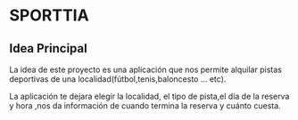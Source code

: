 # SPORTTIA

##  **Idea  Principal**

La idea de este proyecto es una aplicación que nos permite alquilar pistas deportivas de una localidad(fútbol,tenis,baloncesto ... etc).

La aplicación te dejara elegir la localidad, el tipo de pista,el día de la reserva y hora ,nos da información de cuando termina la reserva y cuánto cuesta.
